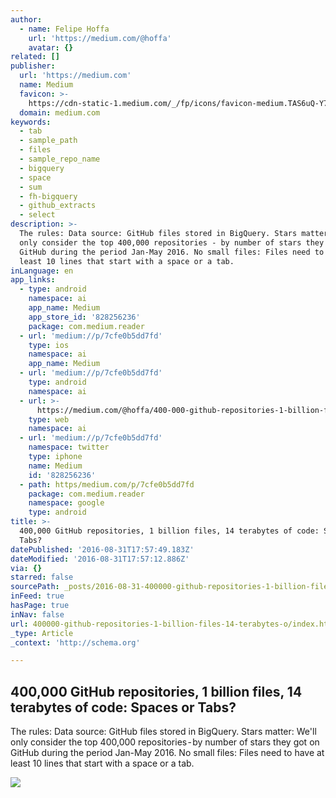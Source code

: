 ```yaml
---
author:
  - name: Felipe Hoffa
    url: 'https://medium.com/@hoffa'
    avatar: {}
related: []
publisher:
  url: 'https://medium.com'
  name: Medium
  favicon: >-
    https://cdn-static-1.medium.com/_/fp/icons/favicon-medium.TAS6uQ-Y7kcKgi0xjcYHXw.ico
  domain: medium.com
keywords:
  - tab
  - sample_path
  - files
  - sample_repo_name
  - bigquery
  - space
  - sum
  - fh-bigquery
  - github_extracts
  - select
description: >-
  The rules: Data source: GitHub files stored in BigQuery. Stars matter: We'll
  only consider the top 400,000 repositories - by number of stars they got on
  GitHub during the period Jan-May 2016. No small files: Files need to have at
  least 10 lines that start with a space or a tab.
inLanguage: en
app_links:
  - type: android
    namespace: ai
    app_name: Medium
    app_store_id: '828256236'
    package: com.medium.reader
  - url: 'medium://p/7cfe0b5dd7fd'
    type: ios
    namespace: ai
    app_name: Medium
  - url: 'medium://p/7cfe0b5dd7fd'
    type: android
    namespace: ai
  - url: >-
      https://medium.com/@hoffa/400-000-github-repositories-1-billion-files-14-terabytes-of-code-spaces-or-tabs-7cfe0b5dd7fd
    type: web
    namespace: ai
  - url: 'medium://p/7cfe0b5dd7fd'
    namespace: twitter
    type: iphone
    name: Medium
    id: '828256236'
  - path: https/medium.com/p/7cfe0b5dd7fd
    package: com.medium.reader
    namespace: google
    type: android
title: >-
  400,000 GitHub repositories, 1 billion files, 14 terabytes of code: Spaces or
  Tabs?
datePublished: '2016-08-31T17:57:49.183Z'
dateModified: '2016-08-31T17:57:12.886Z'
via: {}
starred: false
sourcePath: _posts/2016-08-31-400000-github-repositories-1-billion-files-14-terabytes-o.md
inFeed: true
hasPage: true
inNav: false
url: 400000-github-repositories-1-billion-files-14-terabytes-o/index.html
_type: Article
_context: 'http://schema.org'

---
```

<article style=""><h1>400,000 GitHub repositories, 1 billion files, 14 terabytes of code: Spaces or Tabs?</h1><p>The rules: Data source: GitHub files stored in BigQuery. Stars matter: We'll only consider the top 400,000 repositories - by number of stars they got on GitHub during the period Jan-May 2016. No small files: Files need to have at least 10 lines that start with a space or a tab.</p><img src="https://cdn-images-1.medium.com/max/800/1*LynX1o8a9gPTJ1oWCAj0Aw.png" /></article>